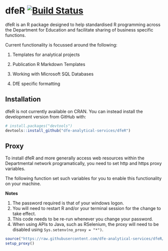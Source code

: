 # dfeR  [![Build Status](https://travis-ci.org/dfe-analytical-services/dfeR.svg?branch=master)](https://travis-ci.org/dfe-analytical-services/dfeR)

dfeR is an R package designed to help standardised R programming across the Department for Education and facilitate sharing of business specific functions.

Current functionality is focussed around the following:

1. Templates for analytical projects

2. Publication R Markdown Templates

3. Working with Microsoft SQL Databases

4. DfE specific formatting

## Installation

dfeR is not currently available on CRAN. You can instead install the
development version from GitHub with:

``` r
# install.packages("devtools")
devtools::install_github("dfe-analytical-services/dfeR")
```
## Proxy

To install dfeR and more generally access web resources within the Departmental network programatically, you need to set http and https proxy variables. 

The following function set such variables for you to enable this functionality on your machine.

**Notes** 

1. The password required is that of your windows logon.  
2. You will need to restart R and/or your terminal session for the change to take effect. 
3. This code needs to be re-run whenever you change your password.
4. When using APIs to Java, such as RSelenium, the proxy will need to be disabled using `Sys.setenv(no_proxy = "*")`.

``` r
source("https://raw.githubusercontent.com/dfe-analytical-services/dfeR/master/R/proxy.R")
setup_proxy()
```
